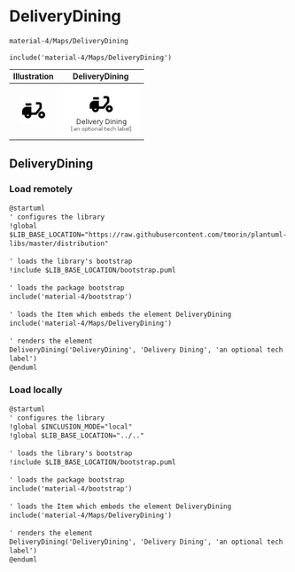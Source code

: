 # DeliveryDining


```text
material-4/Maps/DeliveryDining
```

```text
include('material-4/Maps/DeliveryDining')
```



| Illustration | DeliveryDining |
| :---: | :---: |
| ![illustration for Illustration](../../material-4/Maps/DeliveryDining.png) | ![illustration for DeliveryDining](../../material-4/Maps/DeliveryDining.Local.png) |




## DeliveryDining

### Load remotely
```plantuml
@startuml
' configures the library
!global $LIB_BASE_LOCATION="https://raw.githubusercontent.com/tmorin/plantuml-libs/master/distribution"

' loads the library's bootstrap
!include $LIB_BASE_LOCATION/bootstrap.puml

' loads the package bootstrap
include('material-4/bootstrap')

' loads the Item which embeds the element DeliveryDining
include('material-4/Maps/DeliveryDining')

' renders the element
DeliveryDining('DeliveryDining', 'Delivery Dining', 'an optional tech label')
@enduml
```

### Load locally
```plantuml
@startuml
' configures the library
!global $INCLUSION_MODE="local"
!global $LIB_BASE_LOCATION="../.."

' loads the library's bootstrap
!include $LIB_BASE_LOCATION/bootstrap.puml

' loads the package bootstrap
include('material-4/bootstrap')

' loads the Item which embeds the element DeliveryDining
include('material-4/Maps/DeliveryDining')

' renders the element
DeliveryDining('DeliveryDining', 'Delivery Dining', 'an optional tech label')
@enduml
```

